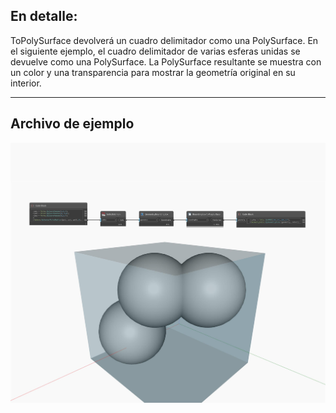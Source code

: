 ## En detalle:
ToPolySurface devolverá un cuadro delimitador como una PolySurface. En el siguiente ejemplo, el cuadro delimitador de varias esferas unidas se devuelve como una PolySurface. La PolySurface resultante se muestra con un color y una transparencia para mostrar la geometría original en su interior.
___
## Archivo de ejemplo

![ToPolySurface](./Autodesk.DesignScript.Geometry.BoundingBox.ToPolySurface_img.jpg)

